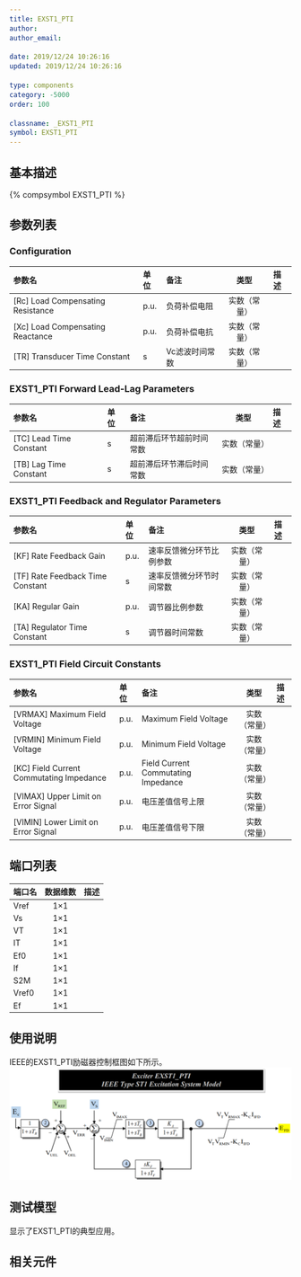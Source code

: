 ```yaml
---
title: EXST1_PTI
author:
author_email:

date: 2019/12/24 10:26:16
updated: 2019/12/24 10:26:16

type: components
category: -5000
order: 100

classname: _EXST1_PTI
symbol: EXST1_PTI
---
```


## 基本描述

{% compsymbol EXST1_PTI %}

## 参数列表
### Configuration
| 参数名 | 单位 | 备注 | 类型 | 描述 |
| :--- | :--- | :--- | :--: | :--- |
| \[Rc\] Load Compensating Resistance | p.u. | 负荷补偿电阻 | 实数（常量） |  |
| \[Xc\] Load Compensating Reactance | p.u. | 负荷补偿电抗 | 实数（常量） |  |
| \[TR\] Transducer Time Constant | s | Vc滤波时间常数 | 实数（常量） |  |

### EXST1_PTI Forward Lead-Lag Parameters
| 参数名 | 单位 | 备注 | 类型 | 描述 |
| :--- | :--- | :--- | :--: | :--- |
| \[TC\] Lead Time Constant | s | 超前滞后环节超前时间常数 | 实数（常量） |  |
| \[TB\] Lag Time Constant | s | 超前滞后环节滞后时间常数 | 实数（常量） |  |

### EXST1_PTI Feedback and Regulator Parameters
| 参数名 | 单位 | 备注 | 类型 | 描述 |
| :--- | :--- | :--- | :--: | :--- |
| \[KF\] Rate Feedback Gain | p.u. | 速率反馈微分环节比例参数 | 实数（常量） |  |
| \[TF\] Rate Feedback Time Constant | s | 速率反馈微分环节时间常数 | 实数（常量） |  |
| \[KA\] Regular Gain | p.u. | 调节器比例参数 | 实数（常量） |  |
| \[TA\] Regulator Time Constant | s | 调节器时间常数 | 实数（常量） |  |

### EXST1_PTI Field Circuit Constants
| 参数名 | 单位 | 备注 | 类型 | 描述 |
| :--- | :--- | :--- | :--: | :--- |
| \[VRMAX\] Maximum Field Voltage | p.u. | Maximum Field Voltage | 实数（常量） |  |
| \[VRMIN\] Minimum Field Voltage | p.u. | Minimum Field Voltage | 实数（常量） |  |
| \[KC\] Field Current Commutating Impedance | p.u. | Field Current Commutating Impedance | 实数（常量） |  |
| \[VIMAX\] Upper Limit on Error Signal | p.u. | 电压差值信号上限 | 实数（常量） |  |
| \[VIMIN\] Lower Limit on Error Signal | p.u. | 电压差值信号下限 | 实数（常量） |  |


## 端口列表

| 端口名 | 数据维数 | 描述 |
| :--- | :--:  | :--- |
| Vref | 1×1 | |
| Vs | 1×1 | |
| VT | 1×1 | |
| IT | 1×1 | |
| Ef0 | 1×1 | |
| If | 1×1 | |
| S2M | 1×1 | |
| Vref0 | 1×1 | |
| Ef | 1×1 | |

## 使用说明
IEEE的EXST1_PTI励磁器控制框图如下所示。
![等效图](comp_Exciters/EXST1_PTI_Inner.png)
## 测试模型
[]()显示了EXST1_PTI的典型应用。

## 相关元件

